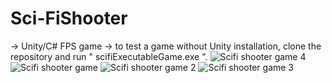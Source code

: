 # Sci-FiShooter
-> Unity/C# FPS game
-> to test a game without Unity installation, clone the repository and run " scifiExecutableGame.exe ".
![Scifi shooter game 4](https://user-images.githubusercontent.com/23560627/56741328-40464300-674d-11e9-9d60-65fec3cb2f1e.png)
![Scifi shooter game](https://user-images.githubusercontent.com/23560627/56741329-40464300-674d-11e9-9f03-a3fdbd0d6b5c.png)
![Scifi shooter game 2](https://user-images.githubusercontent.com/23560627/56741330-40464300-674d-11e9-84f0-8a3a922f3466.png)
![Scifi shooter game 3](https://user-images.githubusercontent.com/23560627/56741331-40464300-674d-11e9-90d5-c7daf7001043.png)

